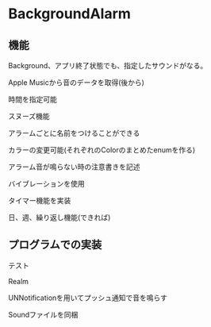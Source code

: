 # BackgroundAlarm 
## 機能
Background、アプリ終了状態でも、指定したサウンドがなる。

Apple Musicから音のデータを取得(後から)

時間を指定可能

スヌーズ機能

アラームごとに名前をつけることができる

カラーの変更可能(それぞれのColorのまとめたenumを作る)

アラーム音が鳴らない時の注意書きを記述

バイブレーションを使用

タイマー機能を実装

日、週、繰り返し機能(できれば)

## プログラムでの実装

テスト

Realm

UNNotificationを用いてプッシュ通知で音を鳴らす

Soundファイルを同梱
